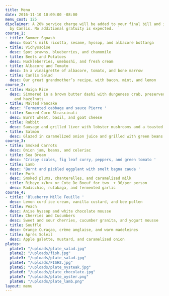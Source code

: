 ```yaml
---
title: Menu
date: 2016-11-10 10:09:00 -08:00
menu_cost: 125
disclaimer: A 20% service charge will be added to your final bill and is retained
  by Canlis. No additional gratuity is expected.
course_1:
- title: Summer Squash
  desc: Goat's milk ricotta, sesame, hyssop, and albacore bottarga
- title: Vichyssoise
  desc: Spot prawns, blueberries, and chamomile
- title: Beets and Potatoes
  desc: Huckleberries, umeboshi, and fresh cream
- title: Albacore and Tomato
  desc: In a vinaigrette of albacore, tomato, and bone marrow
- title: Canlis Salad
  desc: Our great grandmother’s recipe, with bacon, mint, and lemon
course_2:
- title: Haiga Rice
  desc: Simmered in a brown butter dashi with dungeness crab, preserved strawberries,
    and hazelnuts
- title: Malted Pancake
  desc: 'Fermented cabbage and sauce Pierre '
- title: Soured Corn Strascinati
  desc: Burnt wheat, basil, and goat cheese
- title: Rabbit
  desc: Sausage and grilled liver with lobster mushrooms and a toasted rice ponzu
- title: Salmon
  desc: Glazed in caramelized onion juice and grilled with green beans and gari
course_3:
- title: Smoked Carrots
  desc: Onion jam, beans, and celeriac
- title: Sea Bream
  desc: 'Crispy scales, fig leaf curry, peppers, and green tomato '
- title: Lamb
  desc: 'Burnt and pickled eggplant with smelt bagna cauda '
- title: Pork
  desc: Smoked plums, chanterelles, and caramelized milk
- title: Ribeye </br> or Cote De Boeuf for two  + 30/per person
  desc: Radicchio, rutabaga, and fermented garlic
course_4:
- title: 'Blueberry Mille Feuille '
  desc: Lemon curd ice cream, vanilla custard, and bee pollen
- title: Peach
  desc: Anise hyssop and white chocolate mousse
- title: Cherries and Cucumbers
  desc: Sweet and sour cherries, cucumber granita, and yogurt mousse
- title: Soufflè
  desc: Orange Curaçao, crème anglaise, and warm madeleines
- title: Après Soleil
  desc: Apple galette, mustard, and caramelized onion
plates:
  plate1: "/uploads/plate_salad.jpg"
  plate2: "/uploads/fish.jpg"
  plate3: "/uploads/plate_salad.jpg"
  plate4: "/uploads/FISH2.jpg"
  plate5: "/uploads/plate_nysteak.jpg"
  plate6: "/uploads/plate_chocolate.jpg"
  plate7: "/uploads/plate_oyster.png"
  plate8: "/uploads/plate_lamb.png"
layout: menu
---
```


